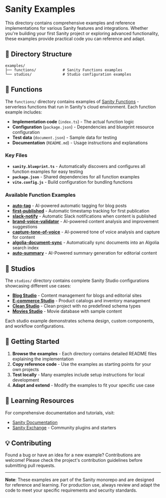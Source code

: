 # Sanity Examples

This directory contains comprehensive examples and reference implementations for various Sanity features and integrations. Whether you're building your first Sanity project or exploring advanced functionality, these examples provide practical code you can reference and adapt.

## 📁 Directory Structure

```text
examples/
├── functions/            # Sanity Functions examples
└── studios/              # Studio configuration examples
```

## 🔧 Functions

The `functions/` directory contains examples of [Sanity Functions](https://www.sanity.io/docs/compute-and-ai/functions-introduction) - serverless functions that run in Sanity's cloud environment. Each function example includes:

- **Implementation code** (`index.ts`) - The actual function logic
- **Configuration** (`package.json`) - Dependencies and blueprint resource configuration
- **Test data** (`document.json`) - Sample data for testing
- **Documentation** (`README.md`) - Usage instructions and explanations

### Key Files

- **`sanity.blueprint.ts`** - Automatically discovers and configures all function examples for easy testing
- **`package.json`** - Shared dependencies for all function examples
- **`vite.config.js`** - Build configuration for bundling functions

### Available Function Examples

- **[auto-tag](./functions/auto-tag/README.md)** - AI-powered automatic tagging for blog posts
- **[first-published](./functions/first-published/README.md)** - Automatic timestamp tracking for first publication
- **[slack-notify](./functions/slack-notify/README.md)** - Automatic Slack notifications when content is published
- **[brand-voice-validator](./functions/brand-voice-validator/README.md)** - AI-powered content analysis and improvement suggestions
- **[capture-tone-of-voice](./functions/capture-tone-of-voice/README.md)** - AI-powered tone of voice analysis and capture for content
- **[algolia-document-sync](./functions/algolia-document-sync/)** - Automatically sync documents into an Algolia search index
- **[auto-summary](./functions/auto-summary/)** - AI-Powered summary generation for editorial content

## 🎨 Studios

The `studios/` directory contains complete Sanity Studio configurations showcasing different use cases:

- **[Blog Studio](https://github.com/sanity-io/sanity/tree/main/examples/studios/blog-studio)** - Content management for blogs and editorial sites
- **[E-commerce Studio](https://github.com/sanity-io/sanity/tree/main/examples/studios/ecommerce-studio)** - Product catalogs and inventory management
- **[Clean Studio](https://github.com/sanity-io/sanity/tree/main/examples/studios/clean-studio)** - Clean project with no predefined schema types
- **[Movies Studio](https://github.com/sanity-io/sanity/tree/main/examples/studios/movies-studio)** - Movie database with sample content

Each studio example demonstrates schema design, custom components, and workflow configurations.

## 🚀 Getting Started

1. **Browse the examples** - Each directory contains detailed README files explaining the implementation
2. **Copy reference code** - Use the examples as starting points for your own projects
3. **Test locally** - Many examples include setup instructions for local development
4. **Adapt and extend** - Modify the examples to fit your specific use case

## 📖 Learning Resources

For comprehensive documentation and tutorials, visit:

- [Sanity Documentation](https://www.sanity.io/docs)
- [Sanity Exchange](https://www.sanity.io/exchange) - Community plugins and starters

## 💡 Contributing

Found a bug or have an idea for a new example? Contributions are welcome! Please check the project's contribution guidelines before submitting pull requests.

---

**Note**: These examples are part of the Sanity monorepo and are designed for reference and learning. For production use, always review and adapt the code to meet your specific requirements and security standards.
